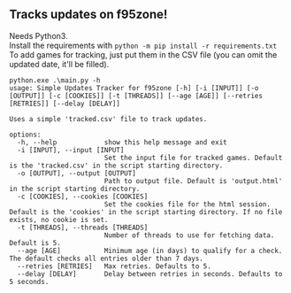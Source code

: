 ## Tracks updates on f95zone!

Needs Python3. <br>
Install the requirements with ``python -m pip install -r requirements.txt``<br>
To add games for tracking, just put them in the CSV file (you can omit the updated date, it'll be filled).

```
python.exe .\main.py -h
usage: Simple Updates Tracker for f95zone [-h] [-i [INPUT]] [-o [OUTPUT]] [-c [COOKIES]] [-t [THREADS]] [--age [AGE]] [--retries [RETRIES]] [--delay [DELAY]]

Uses a simple 'tracked.csv' file to track updates.

options:
  -h, --help            show this help message and exit
  -i [INPUT], --input [INPUT]
                        Set the input file for tracked games. Default is the 'tracked.csv' in the script starting directory.
  -o [OUTPUT], --output [OUTPUT]
                        Path to output file. Default is 'output.html' in the script starting directory.
  -c [COOKIES], --cookies [COOKIES]
                        Set the cookies file for the html session. Default is the 'cookies' in the script starting directory. If no file exists, no cookie is set.
  -t [THREADS], --threads [THREADS]
                        Number of threads to use for fetching data. Default is 5.
  --age [AGE]           Minimum age (in days) to qualify for a check. The default checks all entries older than 7 days.
  --retries [RETRIES]   Max retries. Defaults to 5.
  --delay [DELAY]       Delay between retries in seconds. Defaults to 5 seconds.
  ```
